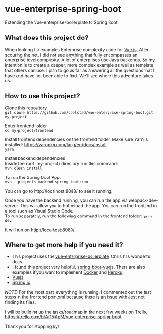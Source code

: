 # vue-enterprise-spring-boot
Extending the Vue-enterprise-boilerplate to Spring Boot



## What does this project do?
When looking for examples Enterprise complexity code for [Vue.js](https://vuejs.org/), After scouring the net, I did not see anything that fully encompasses an enterprise level complexity. A lot of enterprises use Java backends. So my intention is to create a deeper, more complex example as well as template that others can use. I plan to go as far as answering all the questions that I have and have not been able to find. We'll see where this adventure takes us.


## How to use this project?
Clone this repository<br>
`git clone https://github.com/cdelstad/vue-enterprise-spring-boot.git my-project`

Enter frontend folder<br>
`cd my-project/frontend`

Install frontend dependencies on the frontend folder. Make sure Yarn is installed: https://yarnpkg.com/lang/en/docs/install<br>
`yarn`

Install backend dependencies<br>
Inside the root (my-project) directory run this command:<br>
`mvn clean install`

To run the Spring Boot App:<br>
`mvn --projects backend spring-boot:run`

You can go to http://localhost:8088/ to see it running.

Once you have the backend running, you can run the app via webpack-dev-server. This will allow you to hot reload the app. You can run the frontend in a tool such as Visual Studio Code.  
To run separately, run the following command in the frontend folder:
`yarn dev`

It will run on http://localhost:8080/.


## Where to get more help if you need it?
* This project uses the [vue-enterprise-boilerplate](https://github.com/chrisvfritz/vue-enterprise-boilerplate). Chris has wonderful docs.
* I found this project very helpful, [spring-boot-vuejs](https://github.com/jonashackt/spring-boot-vuejs). There are also examples if you want to implement [Docker](https://www.docker.com/) and [Heroku](https://www.heroku.com/).
* [Vuejs](https://vuejs.org/)
* [Spring.io](https://spring.io/)


*NOTE:* For the most part, everything is running. I commented out the test steps in the frontend pom.xml because there is an issue with Jest not finding its files.

I will be building up the tasks/roadmap in the next few weeks on Trello. https://trello.com/b/Af15jApM/vue-enterprise-spring-boot

Thank you for stopping by!
